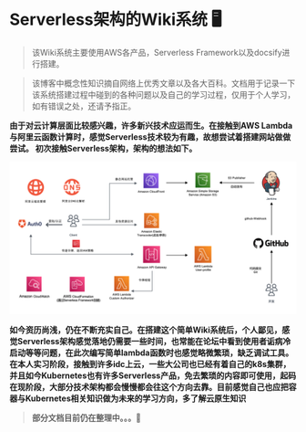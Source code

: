# Serverless架构的Wiki系统   🖥
>该Wiki系统主要使用AWS各产品，Serverless Framework以及docsify进行搭建。

>该博客中概念性知识摘自网络上优秀文章以及各大百科。文档用于记录一下该系统搭建过程中碰到的各种问题以及自己的学习过程，仅用于个人学习，如有错误之处，还请予指正。
<!-- ![github p](_images/deploy-github-pages.png)图片测试-->

**由于对云计算层面比较感兴趣，许多新兴技术应运而生。在接触到AWS Lambda与阿里云函数计算时，感觉Serverless技术较为有趣，故想尝试着搭建网站做做尝试。
初次接触Serverless架构，架构的想法如下。**

![architect pic](_images/serverless-architecture-version2.png)

**如今资历尚浅，仍在不断充实自己。在搭建这个简单Wiki系统后，个人鄙见，感觉Serverless架构感觉落地仍需要一些时间，也常能在论坛中看到使用者诟病冷启动等等问题，在此次编写简单lambda函数时也感觉略微繁琐，缺乏调试工具。**
**在本人实习阶段，接触到许多idc上云，一些大公司也已经有着自己的k8s集群，并且如今Kubernetes也有许多Serverless产品，免去繁琐的内容即可使用，起码在现阶段，大部分技术架构都会慢慢都会往这个方向去靠。目前感觉自己也应把容器与Kubernetes相关知识做为未来的学习方向，多了解云原生知识**

>**部分文档目前仍在整理中。。。**🐌

